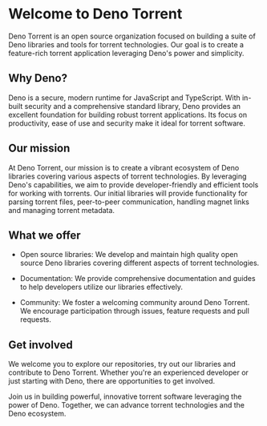 # Welcome to Deno Torrent

Deno Torrent is an open source organization focused on building a suite of Deno libraries and tools for torrent technologies. Our goal is to create a feature-rich torrent application leveraging Deno's power and simplicity.

## Why Deno?

Deno is a secure, modern runtime for JavaScript and TypeScript. With in-built security and a comprehensive standard library, Deno provides an excellent foundation for building robust torrent applications. Its focus on productivity, ease of use and security make it ideal for torrent software.

## Our mission

At Deno Torrent, our mission is to create a vibrant ecosystem of Deno libraries covering various aspects of torrent technologies. By leveraging Deno's capabilities, we aim to provide developer-friendly and efficient tools for working with torrents. Our initial libraries will provide functionality for parsing torrent files, peer-to-peer communication, handling magnet links and managing torrent metadata.

## What we offer

- Open source libraries: We develop and maintain high quality open source Deno libraries covering different aspects of torrent technologies.

- Documentation: We provide comprehensive documentation and guides to help developers utilize our libraries effectively.

- Community: We foster a welcoming community around Deno Torrent. We encourage participation through issues, feature requests and pull requests.

## Get involved

We welcome you to explore our repositories, try out our libraries and contribute to Deno Torrent. Whether you're an experienced developer or just starting with Deno, there are opportunities to get involved.

Join us in building powerful, innovative torrent software leveraging the power of Deno. Together, we can advance torrent technologies and the Deno ecosystem.
